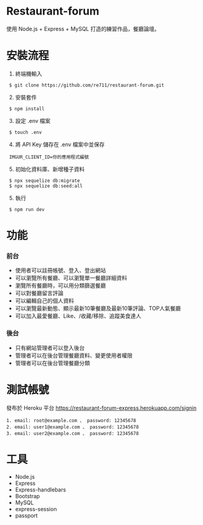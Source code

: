 # Restaurant-forum
使用 Node.js + Express + MySQL 打造的練習作品，餐廳論壇。

# 安裝流程
 1. 終端機輸入
 ``` 
  $ git clone https://github.com/re711/restaurant-forum.git
 ```
 2. 安裝套件
 ``` 
  $ npm install
 ```
 3. 設定 .env 檔案 
 ```
  $ touch .env
 ```
 4. 將 API Key 儲存在 .env 檔案中並保存
 ```
  IMGUR_CLIENT_ID=你的應用程式編號
 ```
 5. 初始化資料庫、新增種子資料
 ```
  $ npx sequelize db:migrate
  $ npx sequelize db:seed:all
 ```
 5. 執行
 ``` 
  $ npm run dev
 ```

# 功能
### 前台
* 使用者可以註冊帳號、登入、登出網站
* 可以瀏覽所有餐廳、可以瀏覽單一餐廳詳細資料
* 瀏覽所有餐廳時，可以用分類篩選餐廳
* 可以對餐廳留言評論
* 可以編輯自己的個人資料
* 可以瀏覽最新動態、顯示最新10筆餐廳及最新10筆評論、TOP人氣餐廳
* 可以加入最愛餐廳、Like、/收藏/移除、追蹤美食達人
### 後台
* 只有網站管理者可以登入後台
* 管理者可以在後台管理餐廳資料、變更使用者權限
* 管理者可以在後台管理餐廳分類

# 測試帳號
發布於 Heroku 平台 https://restaurant-forum-express.herokuapp.com/signin
```
1. email: root@example.com 、 password: 12345678
2. email: user1@example.com 、 password: 12345678
3. email: user2@example.com 、 password: 12345678

```

# 工具
* Node.js
* Express
* Express-handlebars
* Bootstrap
* MySQL
* express-session
* passport